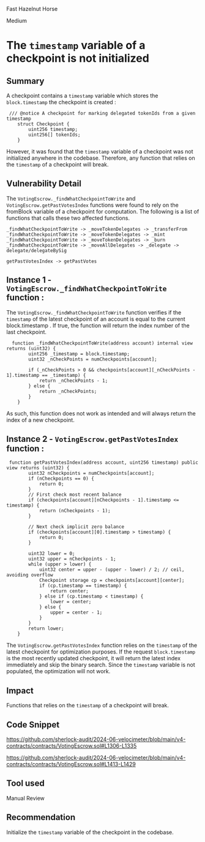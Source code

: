 Fast Hazelnut Horse

Medium

# The `timestamp`  variable of a checkpoint is not initialized

## Summary
A checkpoint contains a `timestamp` variable which stores the `block.timestamp` the checkpoint is created :

```solidity
 /// @notice A checkpoint for marking delegated tokenIds from a given timestamp
    struct Checkpoint {
        uint256 timestamp;
        uint256[] tokenIds;
    }
```

However, it was found that the `timestamp` variable of a checkpoint was not initialized anywhere in the codebase.
Therefore, any function that relies on the `timestamp` of a checkpoint will break.
## Vulnerability Detail
The `VotingEscrow._findWhatCheckpointToWrite` and `VotingEscrow.getPastVotesIndex` functions were found
to rely on the fromBlock variable of a checkpoint for computation. The following is a list of functions that calls
these two affected functions.

```solidity
_findWhatCheckpointToWrite -> _moveTokenDelegates -> _transferFrom
_findWhatCheckpointToWrite -> _moveTokenDelegates -> _mint
_findWhatCheckpointToWrite -> _moveTokenDelegates -> _burn
_findWhatCheckpointToWrite -> _moveAllDelegates -> _delegate -> delegate/delegateBySig

getPastVotesIndex -> getPastVotes 

```

## Instance 1 - `VotingEscrow._findWhatCheckpointToWrite` function :

The `VotingEscrow._findWhatCheckpointToWrite` function verifies if the `timestamp` of the latest checkpoint of an
account is equal to the current block.timestamp . If true, the function will return the index number of the last checkpoint.

```solidity
  function _findWhatCheckpointToWrite(address account) internal view returns (uint32) {
        uint256 _timestamp = block.timestamp;
        uint32 _nCheckPoints = numCheckpoints[account];

        if (_nCheckPoints > 0 && checkpoints[account][_nCheckPoints - 1].timestamp == _timestamp) {
            return _nCheckPoints - 1;
        } else {
            return _nCheckPoints;
        }
    }
```

As such, this function does not work as intended and will always return the index of a new checkpoint.

## Instance 2 - `VotingEscrow.getPastVotesIndex` function :

```solidity
 function getPastVotesIndex(address account, uint256 timestamp) public view returns (uint32) {
        uint32 nCheckpoints = numCheckpoints[account];
        if (nCheckpoints == 0) {
            return 0;
        }
        // First check most recent balance
        if (checkpoints[account][nCheckpoints - 1].timestamp <= timestamp) {
            return (nCheckpoints - 1);
        }

        // Next check implicit zero balance
        if (checkpoints[account][0].timestamp > timestamp) {
            return 0;
        }

        uint32 lower = 0;
        uint32 upper = nCheckpoints - 1;
        while (upper > lower) {
            uint32 center = upper - (upper - lower) / 2; // ceil, avoiding overflow
            Checkpoint storage cp = checkpoints[account][center];
            if (cp.timestamp == timestamp) {
                return center;
            } else if (cp.timestamp < timestamp) {
                lower = center;
            } else {
                upper = center - 1;
            }
        }
        return lower;
    }
```

The `VotingEscrow.getPastVotesIndex` function relies on the `timestamp` of the latest checkpoint for optimization
purposes. If the request `block.timestamp`  is the most recently updated checkpoint, it will return the latest index
immediately and skip the binary search. Since the `timestamp` variable is not populated, the optimization will not
work.

## Impact
Functions that relies on the `timestamp` of a checkpoint will break.
## Code Snippet
https://github.com/sherlock-audit/2024-06-velocimeter/blob/main/v4-contracts/contracts/VotingEscrow.sol#L1306-L1335

https://github.com/sherlock-audit/2024-06-velocimeter/blob/main/v4-contracts/contracts/VotingEscrow.sol#L1413-L1429
## Tool used

Manual Review

## Recommendation
Initialize the `timestamp` variable of the checkpoint in the codebase.
